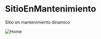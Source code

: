 # SitioEnMantenimiento
 Sitio en mantenimiento dinamico

![Home](https://github.com/ingkilber/SitioEnMantenimiento/blob/main/img/enConstruccion.png)
